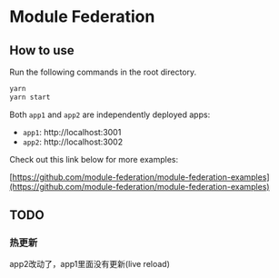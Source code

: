 # Module Federation

## How to use

Run the following commands in the root directory.

```bash
yarn
yarn start
```

Both `app1` and `app2` are independently deployed apps:

- `app1`: http://localhost:3001
- `app2`: http://localhost:3002

Check out this link below for more examples:

[https://github.com/module-federation/module-federation-examples](https://github.com/module-federation/module-federation-examples)

## TODO
### 热更新
app2改动了，app1里面没有更新(live reload)